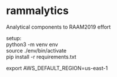 # rammalytics
Analytical components to RAAM2019 effort

setup:  
python3 -m venv env  
source ./env/bin/activate   
pip install -r requirements.txt  

export AWS_DEFAULT_REGION=us-east-1
